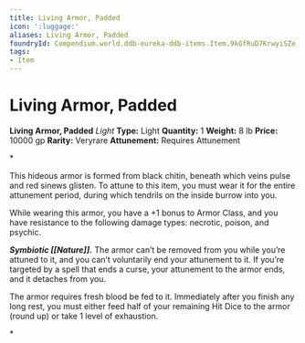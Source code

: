 ```yaml
---
title: Living Armor, Padded
icon: ':luggage:'
aliases: Living Armor, Padded
foundryId: Compendium.world.ddb-eureka-ddb-items.Item.9kGfRuD7KrwyiSZe
tags:
- Item
---
```


# Living Armor, Padded

**Living Armor, Padded**
_Light_
**Type:** Light
**Quantity:** 1
**Weight:** 8 lb
**Price:** 10000 gp
**Rarity:** Veryrare
**Attunement:** Requires Attunement

*<p>This hideous armor is formed from black chitin, beneath which veins pulse and red sinews glisten. To attune to this item, you must wear it for the entire attunement period, during which tendrils on the inside burrow into you.

While wearing this armor, you have a +1 bonus to Armor Class, and you have resistance to the following damage types: necrotic, poison, and psychic.

***Symbiotic [[Nature]].*** The armor can’t be removed from you while you’re attuned to it, and you can’t voluntarily end your attunement to it. If you’re targeted by a spell that ends a curse, your attunement to the armor ends, and it detaches from you.

The armor requires fresh blood be fed to it. Immediately after you finish any long rest, you must either feed half of your remaining Hit Dice to the armor (round up) or take 1 level of exhaustion.</p>*